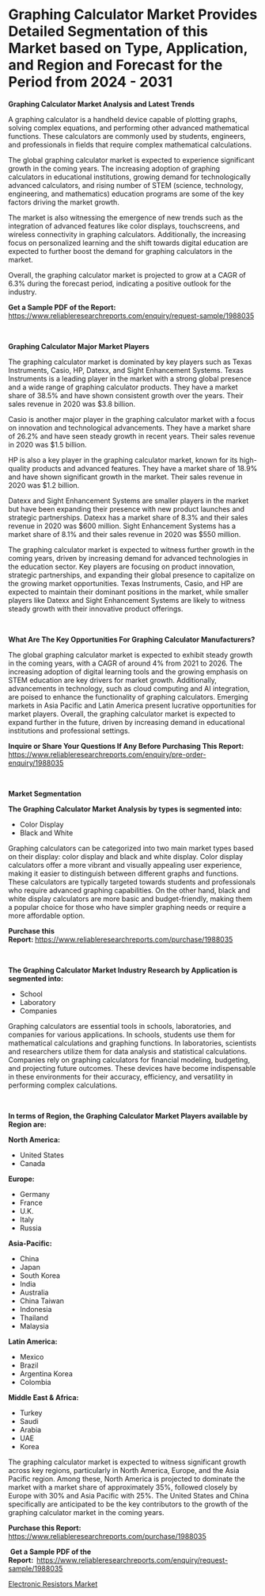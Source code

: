 <p><h1>Graphing Calculator Market Provides Detailed Segmentation of this Market based on Type, Application, and Region and Forecast for the Period from 2024 - 2031</h1></p><p><strong>Graphing Calculator Market Analysis and Latest Trends</strong></p>
<p><p>A graphing calculator is a handheld device capable of plotting graphs, solving complex equations, and performing other advanced mathematical functions. These calculators are commonly used by students, engineers, and professionals in fields that require complex mathematical calculations.</p><p>The global graphing calculator market is expected to experience significant growth in the coming years. The increasing adoption of graphing calculators in educational institutions, growing demand for technologically advanced calculators, and rising number of STEM (science, technology, engineering, and mathematics) education programs are some of the key factors driving the market growth.</p><p>The market is also witnessing the emergence of new trends such as the integration of advanced features like color displays, touchscreens, and wireless connectivity in graphing calculators. Additionally, the increasing focus on personalized learning and the shift towards digital education are expected to further boost the demand for graphing calculators in the market.</p><p>Overall, the graphing calculator market is projected to grow at a CAGR of 6.3% during the forecast period, indicating a positive outlook for the industry.</p></p>
<p><strong>Get a Sample PDF of the Report:&nbsp;</strong> <a href="https://www.reliableresearchreports.com/enquiry/request-sample/1988035">https://www.reliableresearchreports.com/enquiry/request-sample/1988035</a></p>
<p>&nbsp;</p>
<p><strong>Graphing Calculator Major Market Players</strong></p>
<p><p>The graphing calculator market is dominated by key players such as Texas Instruments, Casio, HP, Datexx, and Sight Enhancement Systems. Texas Instruments is a leading player in the market with a strong global presence and a wide range of graphing calculator products. They have a market share of 38.5% and have shown consistent growth over the years. Their sales revenue in 2020 was $3.8 billion.</p><p>Casio is another major player in the graphing calculator market with a focus on innovation and technological advancements. They have a market share of 26.2% and have seen steady growth in recent years. Their sales revenue in 2020 was $1.5 billion.</p><p>HP is also a key player in the graphing calculator market, known for its high-quality products and advanced features. They have a market share of 18.9% and have shown significant growth in the market. Their sales revenue in 2020 was $1.2 billion.</p><p>Datexx and Sight Enhancement Systems are smaller players in the market but have been expanding their presence with new product launches and strategic partnerships. Datexx has a market share of 8.3% and their sales revenue in 2020 was $600 million. Sight Enhancement Systems has a market share of 8.1% and their sales revenue in 2020 was $550 million.</p><p>The graphing calculator market is expected to witness further growth in the coming years, driven by increasing demand for advanced technologies in the education sector. Key players are focusing on product innovation, strategic partnerships, and expanding their global presence to capitalize on the growing market opportunities. Texas Instruments, Casio, and HP are expected to maintain their dominant positions in the market, while smaller players like Datexx and Sight Enhancement Systems are likely to witness steady growth with their innovative product offerings.</p></p>
<p>&nbsp;</p>
<p><strong>What Are The Key Opportunities For Graphing Calculator Manufacturers?</strong></p>
<p><p>The global graphing calculator market is expected to exhibit steady growth in the coming years, with a CAGR of around 4% from 2021 to 2026. The increasing adoption of digital learning tools and the growing emphasis on STEM education are key drivers for market growth. Additionally, advancements in technology, such as cloud computing and AI integration, are poised to enhance the functionality of graphing calculators. Emerging markets in Asia Pacific and Latin America present lucrative opportunities for market players. Overall, the graphing calculator market is expected to expand further in the future, driven by increasing demand in educational institutions and professional settings.</p></p>
<p><strong>Inquire or Share Your Questions If Any Before Purchasing This Report:</strong> <a href="https://www.reliableresearchreports.com/enquiry/pre-order-enquiry/1988035">https://www.reliableresearchreports.com/enquiry/pre-order-enquiry/1988035</a></p>
<p>&nbsp;</p>
<p><strong>Market Segmentation</strong></p>
<p><strong>The Graphing Calculator Market Analysis by types is segmented into:</strong></p>
<p><ul><li>Color Display</li><li>Black and White</li></ul></p>
<p><p>Graphing calculators can be categorized into two main market types based on their display: color display and black and white display. Color display calculators offer a more vibrant and visually appealing user experience, making it easier to distinguish between different graphs and functions. These calculators are typically targeted towards students and professionals who require advanced graphing capabilities. On the other hand, black and white display calculators are more basic and budget-friendly, making them a popular choice for those who have simpler graphing needs or require a more affordable option.</p></p>
<p><strong>Purchase this Report:&nbsp;</strong><a href="https://www.reliableresearchreports.com/purchase/1988035">https://www.reliableresearchreports.com/purchase/1988035</a></p>
<p>&nbsp;</p>
<p><strong>The Graphing Calculator Market Industry Research by Application is segmented into:</strong></p>
<p><ul><li>School</li><li>Laboratory</li><li>Companies</li></ul></p>
<p><p>Graphing calculators are essential tools in schools, laboratories, and companies for various applications. In schools, students use them for mathematical calculations and graphing functions. In laboratories, scientists and researchers utilize them for data analysis and statistical calculations. Companies rely on graphing calculators for financial modeling, budgeting, and projecting future outcomes. These devices have become indispensable in these environments for their accuracy, efficiency, and versatility in performing complex calculations.</p></p>
<p>&nbsp;</p>
<p><strong>In terms of Region, the Graphing Calculator Market Players available by Region are:</strong></p>
<p>
    <p> <strong> North America: </strong>
        <ul>
            <li>United States</li>
            <li>Canada</li>
        </ul>
        </p> 
    <p> <strong> Europe: </strong>
        <ul>
            <li>Germany</li>
            <li>France</li>
            <li>U.K.</li>
            <li>Italy</li>
            <li>Russia</li>
        </ul>
        </p> 
    <p> <strong> Asia-Pacific: </strong>
        <ul>
            <li>China</li>
            <li>Japan</li>
            <li>South Korea</li>
            <li>India</li>
            <li>Australia</li>
            <li>China Taiwan</li>
            <li>Indonesia</li>
            <li>Thailand</li>
            <li>Malaysia</li>
        </ul>
        </p> 
    <p> <strong> Latin America: </strong>
        <ul>
            <li>Mexico</li>
            <li>Brazil</li>
            <li>Argentina Korea</li>
            <li>Colombia</li>
        </ul>
        </p> 
    <p> <strong> Middle East & Africa: </strong>
        <ul>
            <li>Turkey</li>
            <li>Saudi</li>
            <li>Arabia</li>
            <li>UAE</li>
            <li>Korea</li>
        </ul>
    </p>
    </p>
<p><p>The graphing calculator market is expected to witness significant growth across key regions, particularly in North America, Europe, and the Asia Pacific region. Among these, North America is projected to dominate the market with a market share of approximately 35%, followed closely by Europe with 30% and Asia Pacific with 25%. The United States and China specifically are anticipated to be the key contributors to the growth of the graphing calculator market in the coming years.</p></p>
<p><strong>Purchase this Report: </strong><a href="https://www.reliableresearchreports.com/purchase/1988035">https://www.reliableresearchreports.com/purchase/1988035</a></p>
<p>&nbsp;<strong>Get a Sample PDF of the Report:&nbsp;&nbsp;</strong><a href="https://www.reliableresearchreports.com/enquiry/request-sample/1988035">https://www.reliableresearchreports.com/enquiry/request-sample/1988035</a></p>
<p><strong></strong></p>
<p><p><a href="https://github.com/lbird53714/Market-Research-Report-List-3/blob/main/electronic-resistors-market.md">Electronic Resistors Market</a></p></p>